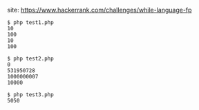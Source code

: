 site: https://www.hackerrank.com/challenges/while-language-fp  

```
$ php test1.php  
10  
100  
10  
100  
```

```
$ php test2.php  
0  
531950728  
1000000007  
10000  
```

```
$ php test3.php  
5050
```
